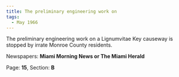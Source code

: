 ```yaml
---  
title: The preliminary engineering work on  
tags:  
  - May 1966  
---  
```

  
The preliminary engineering work on a Lignumvitae Key causeway is stopped by irrate Monroe County residents.  
  
Newspapers: **Miami Morning News or The Miami Herald**  
  
Page: **15**, Section: **B** 
